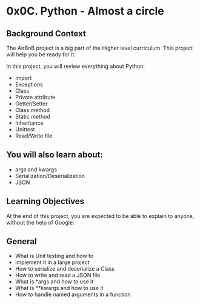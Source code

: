 # 0x0C. Python - Almost a circle

## Background Context
The AirBnB project is a big part of the Higher level curriculum. This project will help you be ready for it.

In this project, you will review everything about Python:

- Import
- Exceptions
- Class
- Private attribute
- Getter/Setter
- Class method
- Static method
- Inheritance
- Unittest
- Read/Write file

## You will also learn about:
- args and kwargs
- Serialization/Deserialization
- JSON

## Learning Objectives
At the end of this project, you are expected to be able to explain to anyone, without the help of Google:

## General
- What is Unit testing and how to
- implement it in a large project
- How to serialize and deserialize a Class
- How to write and read a JSON file
- What is *args and how to use it
- What is **kwargs and how to use it
- How to handle named arguments in a function